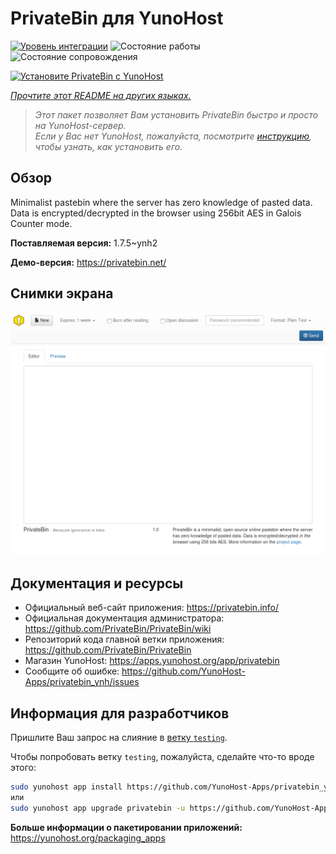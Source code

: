 <!--
Важно: этот README был автоматически сгенерирован <https://github.com/YunoHost/apps/tree/master/tools/readme_generator>
Он НЕ ДОЛЖЕН редактироваться вручную.
-->

# PrivateBin для YunoHost

[![Уровень интеграции](https://apps.yunohost.org/badge/integration/privatebin)](https://ci-apps.yunohost.org/ci/apps/privatebin/)
![Состояние работы](https://apps.yunohost.org/badge/state/privatebin)
![Состояние сопровождения](https://apps.yunohost.org/badge/maintained/privatebin)

[![Установите PrivateBin с YunoHost](https://install-app.yunohost.org/install-with-yunohost.svg)](https://install-app.yunohost.org/?app=privatebin)

*[Прочтите этот README на других языках.](./ALL_README.md)*

> *Этот пакет позволяет Вам установить PrivateBin быстро и просто на YunoHost-сервер.*  
> *Если у Вас нет YunoHost, пожалуйста, посмотрите [инструкцию](https://yunohost.org/install), чтобы узнать, как установить его.*

## Обзор

Minimalist pastebin where the server has zero knowledge of pasted data. Data is encrypted/decrypted in the browser using 256bit AES in Galois Counter mode.


**Поставляемая версия:** 1.7.5~ynh2

**Демо-версия:** <https://privatebin.net/>

## Снимки экрана

![Снимок экрана PrivateBin](./doc/screenshots/bootstrap.png)

## Документация и ресурсы

- Официальный веб-сайт приложения: <https://privatebin.info/>
- Официальная документация администратора: <https://github.com/PrivateBin/PrivateBin/wiki>
- Репозиторий кода главной ветки приложения: <https://github.com/PrivateBin/PrivateBin>
- Магазин YunoHost: <https://apps.yunohost.org/app/privatebin>
- Сообщите об ошибке: <https://github.com/YunoHost-Apps/privatebin_ynh/issues>

## Информация для разработчиков

Пришлите Ваш запрос на слияние в [ветку `testing`](https://github.com/YunoHost-Apps/privatebin_ynh/tree/testing).

Чтобы попробовать ветку `testing`, пожалуйста, сделайте что-то вроде этого:

```bash
sudo yunohost app install https://github.com/YunoHost-Apps/privatebin_ynh/tree/testing --debug
или
sudo yunohost app upgrade privatebin -u https://github.com/YunoHost-Apps/privatebin_ynh/tree/testing --debug
```

**Больше информации о пакетировании приложений:** <https://yunohost.org/packaging_apps>
